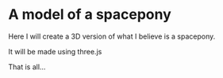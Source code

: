 # A model of a spacepony

Here I will create a 3D version of what I believe is a spacepony.

It will be made using three.js

That is all...


